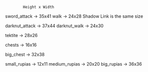             Height x Width
sword_attack -> 35x41
walk -> 24x28
Shadow Link is the same size

darknut_attack -> 37x44
darknut_walk -> 24x30

tektite -> 28x26

chests -> 16x16

big_chest -> 32x38

small_rupias -> 12x11
medium_rupias -> 20x20
big_rupias -> 36x36
